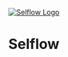 [![Selflow Logo](https://raw.githubusercontent.com/selflow/selflow/assets/selfow-logo.png)](https://github.com/selflow/selflow)

# Selflow
